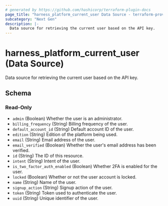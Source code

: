 ```yaml
---
# generated by https://github.com/hashicorp/terraform-plugin-docs
page_title: "harness_platform_current_user Data Source - terraform-provider-harness"
subcategory: "Next Gen"
description: |-
  Data source for retrieving the current user based on the API key.
---
```


# harness_platform_current_user (Data Source)

Data source for retrieving the current user based on the API key.



<!-- schema generated by tfplugindocs -->
## Schema

### Read-Only

- `admin` (Boolean) Whether the user is an administrator.
- `billing_frequency` (String) Billing frequency of the user.
- `default_account_id` (String) Default account ID of the user.
- `edition` (String) Edition of the platform being used.
- `email` (String) Email address of the user.
- `email_verified` (Boolean) Whether the user's email address has been verified.
- `id` (String) The ID of this resource.
- `intent` (String) Intent of the user.
- `is_two_factor_auth_enabled` (Boolean) Whether 2FA is enabled for the user.
- `locked` (Boolean) Whether or not the user account is locked.
- `name` (String) Name of the user.
- `signup_action` (String) Signup action of the user.
- `token` (String) Token used to authenticate the user.
- `uuid` (String) Unique identifier of the user.


